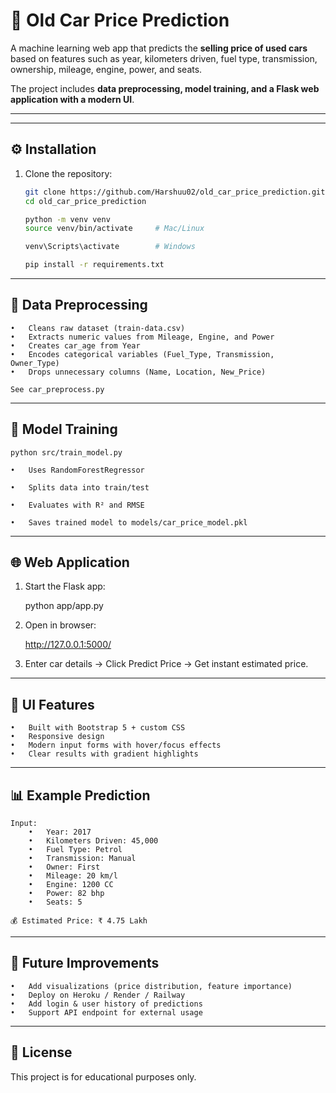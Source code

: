 # 🚗 Old Car Price Prediction

A machine learning web app that predicts the **selling price of used cars** based on features such as year, kilometers driven, fuel type, transmission, ownership, mileage, engine, power, and seats.  

The project includes **data preprocessing, model training, and a Flask web application with a modern UI**.

---

---

## ⚙️ Installation

1. Clone the repository:
   ```bash
   git clone https://github.com/Harshuu02/old_car_price_prediction.git
   cd old_car_price_prediction

   python -m venv venv
   source venv/bin/activate     # Mac/Linux
   
   venv\Scripts\activate        # Windows
   
   pip install -r requirements.txt


---

## 🧹 Data Preprocessing

	•	Cleans raw dataset (train-data.csv)
	•	Extracts numeric values from Mileage, Engine, and Power
	•	Creates car_age from Year
	•	Encodes categorical variables (Fuel_Type, Transmission, Owner_Type)
	•	Drops unnecessary columns (Name, Location, New_Price)

    See car_preprocess.py

---

## 🤖 Model Training

    python src/train_model.py

    •	Uses RandomForestRegressor

    •	Splits data into train/test

    •	Evaluates with R² and RMSE

    •	Saves trained model to models/car_price_model.pkl

---

## 🌐 Web Application

1.	Start the Flask app:

     python app/app.py

2.	Open in browser:

    http://127.0.0.1:5000/

3.	Enter car details → Click Predict Price → Get instant estimated price.

---

## 🎨 UI Features

	•	Built with Bootstrap 5 + custom CSS
	•	Responsive design
	•	Modern input forms with hover/focus effects
	•	Clear results with gradient highlights

---

## 📊 Example Prediction

    Input:
	    •	Year: 2017
	    •	Kilometers Driven: 45,000
	    •	Fuel Type: Petrol
	    •	Transmission: Manual
	    •	Owner: First
	    •	Mileage: 20 km/l
	    •	Engine: 1200 CC
	    •	Power: 82 bhp
	    •	Seats: 5

    💰 Estimated Price: ₹ 4.75 Lakh

---

## 🚀 Future Improvements

	•	Add visualizations (price distribution, feature importance)
	•	Deploy on Heroku / Render / Railway
	•	Add login & user history of predictions
	•	Support API endpoint for external usage

---

## 📝 License

This project is for educational purposes only.
